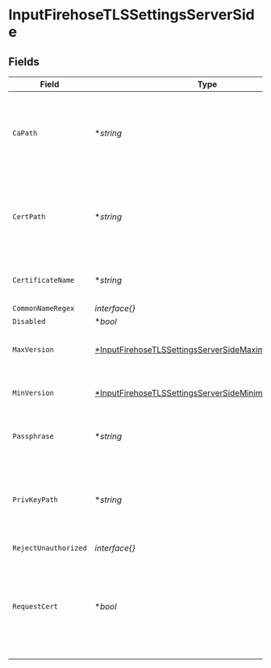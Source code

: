 # InputFirehoseTLSSettingsServerSide


## Fields

| Field                                                                                                                              | Type                                                                                                                               | Required                                                                                                                           | Description                                                                                                                        |
| ---------------------------------------------------------------------------------------------------------------------------------- | ---------------------------------------------------------------------------------------------------------------------------------- | ---------------------------------------------------------------------------------------------------------------------------------- | ---------------------------------------------------------------------------------------------------------------------------------- |
| `CaPath`                                                                                                                           | **string*                                                                                                                          | :heavy_minus_sign:                                                                                                                 | Path on server containing CA certificates to use. PEM format. Can reference $ENV_VARS.                                             |
| `CertPath`                                                                                                                         | **string*                                                                                                                          | :heavy_minus_sign:                                                                                                                 | Path on server containing certificates to use. PEM format. Can reference $ENV_VARS.                                                |
| `CertificateName`                                                                                                                  | **string*                                                                                                                          | :heavy_minus_sign:                                                                                                                 | The name of the predefined certificate.                                                                                            |
| `CommonNameRegex`                                                                                                                  | *interface{}*                                                                                                                      | :heavy_minus_sign:                                                                                                                 | N/A                                                                                                                                |
| `Disabled`                                                                                                                         | **bool*                                                                                                                            | :heavy_minus_sign:                                                                                                                 | N/A                                                                                                                                |
| `MaxVersion`                                                                                                                       | [*InputFirehoseTLSSettingsServerSideMaximumTLSVersion](../../models/shared/inputfirehosetlssettingsserversidemaximumtlsversion.md) | :heavy_minus_sign:                                                                                                                 | Maximum TLS version to accept from connections.                                                                                    |
| `MinVersion`                                                                                                                       | [*InputFirehoseTLSSettingsServerSideMinimumTLSVersion](../../models/shared/inputfirehosetlssettingsserversideminimumtlsversion.md) | :heavy_minus_sign:                                                                                                                 | Minimum TLS version to accept from connections.                                                                                    |
| `Passphrase`                                                                                                                       | **string*                                                                                                                          | :heavy_minus_sign:                                                                                                                 | Passphrase to use to decrypt private key.                                                                                          |
| `PrivKeyPath`                                                                                                                      | **string*                                                                                                                          | :heavy_minus_sign:                                                                                                                 | Path on server containing the private key to use. PEM format. Can reference $ENV_VARS.                                             |
| `RejectUnauthorized`                                                                                                               | *interface{}*                                                                                                                      | :heavy_minus_sign:                                                                                                                 | N/A                                                                                                                                |
| `RequestCert`                                                                                                                      | **bool*                                                                                                                            | :heavy_minus_sign:                                                                                                                 | Whether to require clients to present their certificates. Used to perform client authentication using SSL certs.                   |